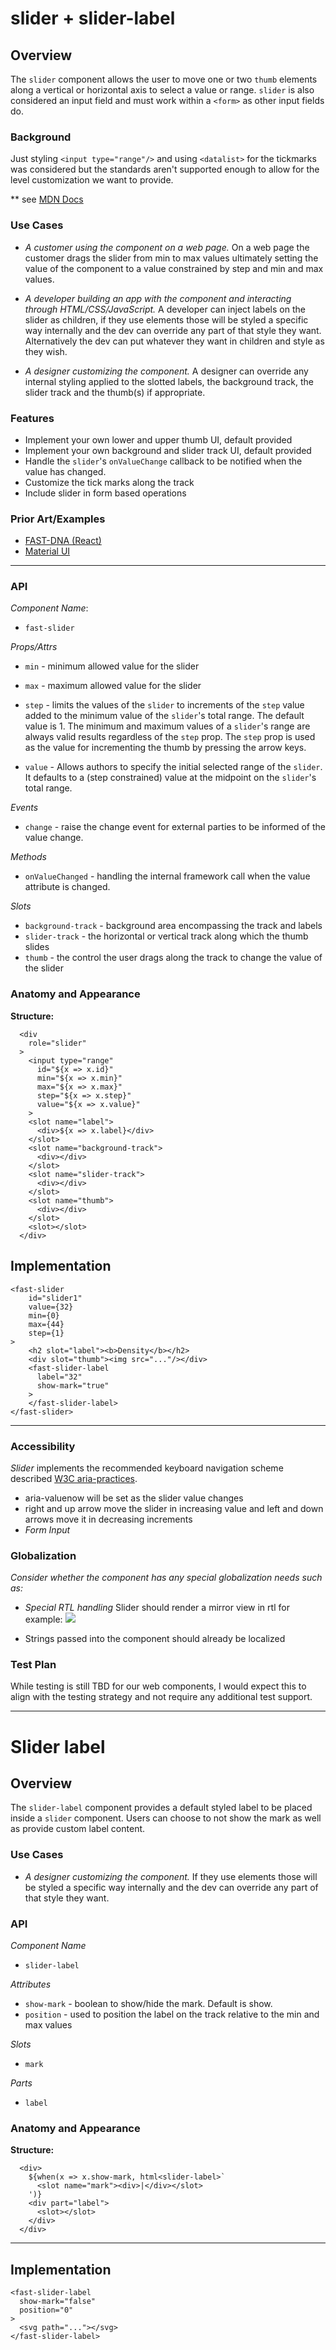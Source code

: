# slider + slider-label

## Overview

The `slider` component allows the user to move one or two `thumb` elements along a vertical or horizontal axis to select a value or range. `slider` is also considered an input field and must work within a `<form>` as other input fields do.

### Background

Just styling `<input type="range"/>` and using `<datalist>` for the tickmarks was considered but the standards aren't supported enough to allow for the level customization we want to provide.

** see [MDN Docs](https://developer.mozilla.org/en-US/docs/Web/HTML/Element/input/range)

### Use Cases

- *A customer using the component on a web page.*
On a web page the customer drags the slider from min to max values ultimately setting the value of the component to a value constrained by step and min and max values.

- *A developer building an app with the component and interacting through HTML/CSS/JavaScript.*
A developer can inject labels on the slider as children, if they use <slider-label> elements those will be styled a specific way internally and the dev can override any part of that style they want. Alternatively the dev can put whatever they want in children and style as they wish.

- *A designer customizing the component.*
A designer can override any internal styling applied to the slotted labels, the background track, the slider track and the thumb(s) if appropriate.
  
### Features
- Implement your own lower and upper thumb UI, default provided
- Implement your own background and slider track UI, default provided
- Handle the `slider`'s `onValueChange` callback to be notified when the value has changed.
- Customize the tick marks along the track
- Include slider in form based operations

### Prior Art/Examples
- [FAST-DNA (React)](https://explore.fast.design/components/slider)
- [Material UI](https://material-ui.com/components/slider/)

---

### API

*Component Name*:
- `fast-slider`

*Props/Attrs*
- `min` - minimum allowed value for the slider
- `max` - maximum allowed value for the slider
- `step` - limits the values of the `slider` to increments of the `step` value added to the minimum value of the 
`slider`'s total range.  The default value is 1. The minimum and maximum values of a `slider`'s range are always valid results regardless of the `step` prop. The `step` prop is used as the value for incrementing the thumb by pressing the arrow keys.

 - `value` - Allows authors to specify the initial selected range of the `slider`.  It defaults to a (step constrained) value at the midpoint on the `slider`'s total range. 

*Events*
- `change` - raise the change event for external parties to be informed of the value change.

*Methods*
- `onValueChanged` - handling the internal framework call when the value attribute is changed.

*Slots*
- `background-track` - background area encompassing the track and labels
- `slider-track` - the horizontal or vertical track along which the thumb slides
- `thumb` - the control the user drags along the track to change the value of the slider

### Anatomy and Appearance
**Structure:**

```
  <div
    role="slider"
  >
    <input type="range" 
      id="${x => x.id}"
      min="${x => x.min}"
      max="${x => x.max}"
      step="${x => x.step}"
      value="${x => x.value}"
    >
    <slot name="label">
      <div>${x => x.label}</div>
    </slot>
    <slot name="background-track">
      <div></div>
    </slot>
    <slot name="slider-track">
      <div></div>
    </slot>
    <slot name="thumb">
      <div></div>
    </slot>
    <slot></slot>
  </div>
```

## Implementation

```
<fast-slider
    id="slider1"
    value={32}
    min={0}
    max={44}
    step={1}
>
    <h2 slot="label"><b>Density</b></h2>
    <div slot="thumb"><img src="..."/></div>
    <fast-slider-label
      label="32"
      show-mark="true"
    >
    </fast-slider-label>
</fast-slider>
```

---

### Accessibility

*Slider* implements the recommended keyboard navigation scheme described [W3C aria-practices](http://w3c.github.io/aria-practices/examples/slider/multithumb-slider.html).

- aria-valuenow will be set as the slider value changes
- right and up arrow move the slider in increasing value and left and down arrows move it in decreasing increments
- *Form Input*


### Globalization

*Consider whether the component has any special globalization needs such as:*

- *Special RTL handling*
Slider should render a mirror view in rtl for example:
![](./images/slider-rtl.png) 

- Strings passed into the component should already be localized

### Test Plan

While testing is still TBD for our web components, I would expect this to align with the testing strategy and not require any additional test support.

---

# Slider label

## Overview

The `slider-label` component provides a default styled label to be placed inside a `slider` component. Users can choose to not show the mark as well as provide custom label content.

### Use Cases

- *A designer customizing the component.*
If they use <slider-label> elements those will be styled a specific way internally and the dev can override any part of that style they want.

### API

*Component Name*
- `slider-label`

*Attributes*
- `show-mark` - boolean to show/hide the mark. Default is show.
- `position` - used to position the label on the track relative to the min and max values

*Slots*
- `mark`

*Parts*
- `label`

### Anatomy and Appearance
**Structure:**

```
  <div>
    ${when(x => x.show-mark, html<slider-label>`
      <slot name="mark"><div>|</div></slot>
    ')}
    <div part="label">
      <slot></slot>
    </div>
  </div>
```

---

## Implementation

```
<fast-slider-label
  show-mark="false"
  position="0"
>
  <svg path="..."></svg>
</fast-slider-label>
```